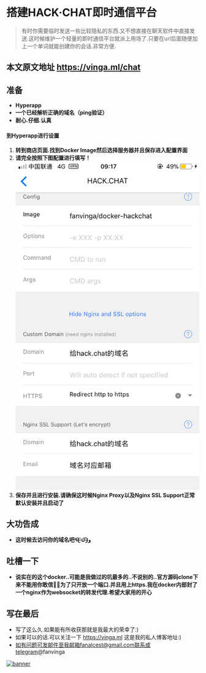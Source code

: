 # 搭建HACK·CHAT即时通信平台

> 有时你需要临时发送一些比较隐私的东西.又不想直接在聊天软件中直接发送.这时候维护一个轻量的即时通信平台就派上用场了.只要在url后面随便加上一个单词就能创建你的会话.非常方便.

## 本文原文地址 https://vinga.ml/chat

## 准备

* **Hyperapp**
* **一个已经解析正确的域名（ping验证）**
* **耐心.仔细.认真**

#### 到Hyperapp进行设置

1. **转到商店页面.找到Docker Image然后选择服务器并且保存进入配置界面**
2. **请完全按照下图配置进行填写！**
   ![](./images/chat-1.jpg)
3. **保存并且进行安装.请确保这时候Nginx Proxy以及Nginx SSL Support正常默认安装并且启动了**


## 大功告成

* **这时候去访问你的域名吧٩(˃̶͈̀௰˂̶͈́)و**

## 吐槽一下
* **说实在的这个docker..可能是我做过的坑最多的..不说别的..官方源码clone下来不能用你敢信🤦‍♂️为了只开放一个端口.并且用上https.我在docker内部封了一个nginx作为websocket的转发代理.希望大家用的开心**

## 写在最后

* 写了这么久.如果能有所收获那就是我最大的荣幸了:)
* 如果可以的话.可以关注一下 https://vinga.ml 这是我的私人博客地址:)
* 如有问题可发邮件至我邮箱fanalcest@gmail.com联系或telegram@fanvinga

<a href="https://vinga.ml"><img src="https://d.vinga.ml/design/banner.png" alt="banner" target="_blank"></a>
